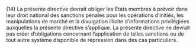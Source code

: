 (14) La présente directive devrait obliger les États membres à prévoir dans leur droit national des sanctions pénales pour les opérations d’initiés, les manipulations de marché et la divulgation illicite d’informations privilégiées auxquelles la présente directive s’applique. La présente directive ne devrait pas créer d’obligations concernant l’application de telles sanctions ou de tout autre système disponible de répression dans des cas particuliers.